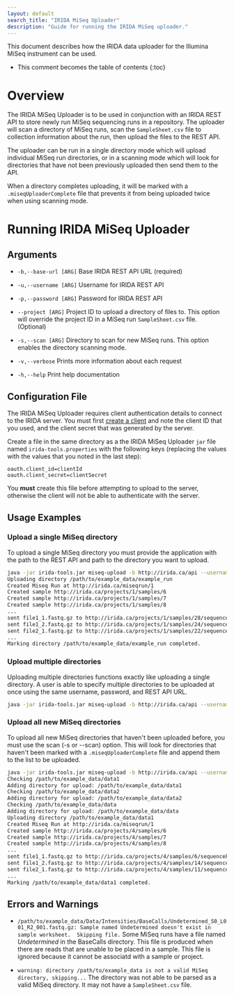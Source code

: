 ```yaml
---
layout: default
search_title: "IRIDA MiSeq Uploader"
description: "Guide for running the IRIDA MiSeq uploader."
---
```


This document describes how the IRIDA data uploader for the Illumina MiSeq instrument can be used.

* This comment becomes the table of contents
{:toc}

Overview
========
The IRIDA MiSeq Uploader is to be used in conjunction with an IRIDA REST API to store newly run MiSeq sequencing runs in a repository.  The uploader will scan a directory of MiSeq runs, scan the `SampleSheet.csv` file to collection information about the run, then upload the files to the REST API.

The uploader can be run in a single directory mode which will upload individual MiSeq run directories, or in a scanning mode which will look for directories that have not been previously uploaded then send them to the API.

When a directory completes uploading, it will be marked with a `.miseqUploaderComplete` file that prevents it from being uploaded twice when using scanning mode.

Running IRIDA MiSeq Uploader
============================

Arguments
---------

* `-b,--base-url [ARG]`
  Base IRIDA REST API URL (required)

* `-u,--username [ARG]`
  Username for IRIDA REST API

* `-p,--password [ARG]`
  Password for IRIDA REST API

* `--project [ARG]`
  Project ID to upload a directory of files to.  This option will override the
 project ID in a MiSeq run `SampleSheet.csv` file.  (Optional)

* `-s,--scan [ARG]`
  Directory to scan for new MiSeq runs.  This option enables the directory scanning mode.

* `-v,--verbose`
  Prints more information about each request

* `-h,--help`
  Print help documentation

Configuration File
------------------
The IRIDA MiSeq Uploader requires client authentication details to connect to the IRIDA server. You must first [create a client](../../user/administrator/#creating-a-new-system-client) and note the client ID that you used, and the client secret that was generated by the server.

Create a file in the same directory as a the IRIDA MiSeq Uploader `jar` file named `irida-tools.properties` with the following keys (replacing the values with the values that you noted in the last step):

```properties
oauth.client_id=clientId
oauth.client_secret=clientSecret
```

You **must** create this file before attempting to upload to the server, otherwise the client will not be able to authenticate with the server.

Usage Examples
--------------

### Upload a single MiSeq directory

To upload a single MiSeq directory you must provide the application with the path to the REST API and path to the directory you want to upload.

```bash
java -jar irida-tools.jar miseq-upload -b http://irida.ca/api --username test_user --password test_password /path/to/example_data/example_run
Uploading directory /path/to/example_data/example_run
Created Miseq Run at http://irida.ca/miseqrun/1
Created sample http://irida.ca/projects/1/samples/6
Created sample http://irida.ca/projects/1/samples/7
Created sample http://irida.ca/projects/1/samples/8
...
sent file1_1.fastq.gz to http://irida.ca/projects/1/samples/28/sequenceFiles/1
sent file1_2.fastq.gz to http://irida.ca/projects/1/samples/24/sequenceFiles/2
sent file2_1.fastq.gz to http://irida.ca/projects/1/samples/22/sequenceFiles/3
...
Marking directory /path/to/example_data/example_run completed.
```

### Upload multiple directories

Uploading multiple directories functions exactly like uploading a single directory.  A user is able to specify multiple directories to be uploaded at once using the same username, password, and REST API URL.

```bash
java -jar irida-tools.jar miseq-upload -b http://irida.ca/api --username test_user --password test_password /path/to/example_data/example_run /path/to/example_data/another_run
```

### Upload all new MiSeq directories

To upload all new MiSeq directories that haven't been uploaded before, you must use the scan (-s or --scan) option.  This will look for directories that haven't been marked with a `.miseqUploaderComplete` file and append them to the list to be uploaded.

```bash
java -jar irida-tools.jar miseq-upload -b http://irida.ca/api --username test_user --password test_password --scan /path/to/example_data/
Checking /path/to/example_data/data1
Adding directory for upload: /path/to/example_data/data1
Checking /path/to/example_data/data2
Adding directory for upload: /path/to/example_data/data2
Checking /path/to/example_data/data
Adding directory for upload: /path/to/example_data/data
Uploading directory /path/to/example_data/data1
Created Miseq Run at http://irida.ca/miseqrun/1
Created sample http://irida.ca/projects/4/samples/6
Created sample http://irida.ca/projects/4/samples/7
Created sample http://irida.ca/projects/4/samples/8
...
sent file1_1.fastq.gz to http://irida.ca/projects/4/samples/6/sequenceFiles/1
sent file1_2.fastq.gz to http://irida.ca/projects/4/samples/14/sequenceFiles/2
sent file2_1.fastq.gz to http://irida.ca/projects/4/samples/11/sequenceFiles/3
...
Marking /path/to/example_data/data1 completed.
```

Errors and Warnings
-------------------

* `/path/to/example_data/Data/Intensities/BaseCalls/Undetermined_S0_L001_R2_001.fastq.gz: Sample named Undetermined doesn't exist in sample worksheet.  Skipping file.`
    Some MiSeq runs have a file named *Undetermined* in the BaseCalls directory.  This file is produced when there are reads that are unable to be placed in a sample.  This file is ignored because it cannot be associatd with a sample or project.

* `warning: directory /path/to/example_data is not a valid MiSeq directory, skipping...`
    The directory was not able to be parsed as a valid MiSeq directory.  It may not have a `SampleSheet.csv` file.
